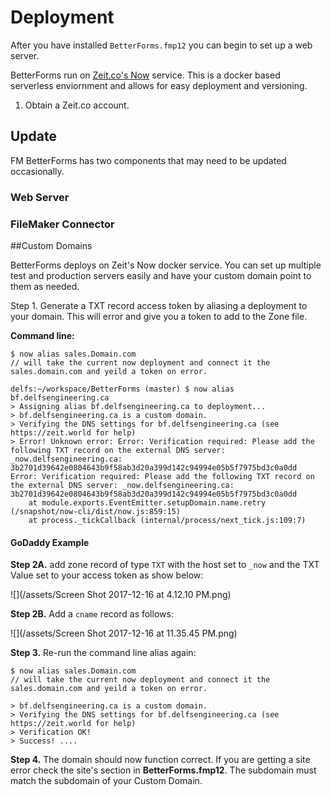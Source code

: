 # Deployment

After you have installed `BetterForms.fmp12` you can begin to set up a web server.

BetterForms run on [Zeit.co's Now](https://zeit.co/now) service. This is a docker based serverless enviornment and allows for easy deployment and versioning.

1. Obtain a Zeit.co account. 


## Update

FM BetterForms has two components that may need to be updated occasionally.

### Web Server



### FileMaker Connector 



##Custom Domains[](#Custom)

BetterForms deploys on Zeit's Now docker service. You can set up multiple test and production servers easily and have your custom domain point to them as needed.

Step 1. Generate a TXT record access token by aliasing a deployment to your domain. This will error and give you a token to add to the Zone file.

**Command line:**
```
$ now alias sales.Domain.com
// will take the current now deployment and connect it the sales.domain.com and yeild a token on error.

delfs:~/workspace/BetterForms (master) $ now alias bf.delfsengineering.ca
> Assigning alias bf.delfsengineering.ca to deployment...
> bf.delfsengineering.ca is a custom domain.
> Verifying the DNS settings for bf.delfsengineering.ca (see https://zeit.world for help)
> Error! Unknown error: Error: Verification required: Please add the following TXT record on the external DNS server: _now.delfsengineering.ca: 3b2701d39642e0804643b9f58ab3d20a399d142c94994e05b5f7975bd3c0a0dd
Error: Verification required: Please add the following TXT record on the external DNS server: _now.delfsengineering.ca: 3b2701d39642e0804643b9f58ab3d20a399d142c94994e05b5f7975bd3c0a0dd
    at module.exports.EventEmitter.setupDomain.name.retry (/snapshot/now-cli/dist/now.js:859:15)
    at process._tickCallback (internal/process/next_tick.js:109:7)

```


#### GoDaddy Example
**Step 2A.** add zone record of type `TXT` with the host set to `_now` and the TXT Value set to your access token as show below:

![](/assets/Screen Shot 2017-12-16 at 4.12.10 PM.png)

**Step 2B.** Add a `cname` record as follows:  

![](/assets/Screen Shot 2017-12-16 at 11.35.45 PM.png)


**Step 3.** Re-run the command line alias again:

```
$ now alias sales.Domain.com
// will take the current now deployment and connect it the sales.domain.com and yeild a token on error.

> bf.delfsengineering.ca is a custom domain.
> Verifying the DNS settings for bf.delfsengineering.ca (see https://zeit.world for help)
> Verification OK!
> Success! ....
```

**Step 4.** The domain should now function correct. If you are getting a site error check the site's section in **BetterForms.fmp12**. The subdomain must match the subdomain of your Custom Domain.




